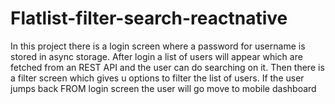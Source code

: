 # Flatlist-filter-search-reactnative
In this project there is a login screen where a password for username is stored in async storage.
After login a list of users will appear which are fetched from an REST API and the user can do searching on it.
Then there is a filter screen which gives u options to filter the list of users.
If the user jumps back FROM login screen the user will go move to mobile dashboard
